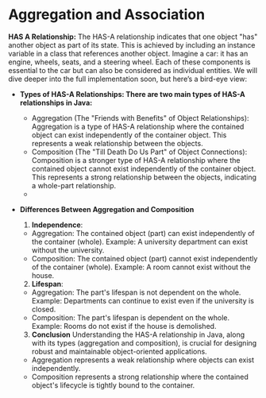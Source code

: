 # Aggregation and Association

**HAS A Relationship:**  The HAS-A relationship indicates that one object "has" another object as part of its state. This is achieved by including an instance variable in a class that references another object. Imagine a car: it has an engine, wheels, seats, and a steering wheel. Each of these components is essential to the car but can also be considered as individual entities. We will dive deeper into the full implementation soon, but here’s a bird-eye view:

- **Types of HAS-A Relationships: There are two main types of HAS-A relationships in Java:**

  - Aggregation (The "Friends with Benefits" of Object Relationships): Aggregation is a type of HAS-A relationship where the contained object can exist independently of the container object. This represents a weak relationship between the objects.
  - Composition (The "Till Death Do Us Part" of Object Connections): Composition is a stronger type of HAS-A relationship where the contained object cannot exist independently of the container object. This represents a strong relationship between the objects, indicating a whole-part relationship.
  - 
- **Differences Between Aggregation and Composition**

  1. **Independence**:

  - Aggregation: The contained object (part) can exist independently of the container (whole).
    Example: A university department can exist without the university.
  - Composition: The contained object (part) cannot exist independently of the container (whole).
    Example: A room cannot exist without the house.

  2. **Lifespan**:

  - Aggregation: The part's lifespan is not dependent on the whole.
    Example: Departments can continue to exist even if the university is closed.
  - Composition: The part's lifespan is dependent on the whole.
    Example: Rooms do not exist if the house is demolished.

  3. **Conclusion**
     Understanding the HAS-A relationship in Java, along with its types (aggregation and composition), is crucial for designing robust and maintainable object-oriented applications.

  - Aggregation represents a weak relationship where objects can exist independently.
  - Composition represents a strong relationship where the contained object's lifecycle is tightly bound to the container.

